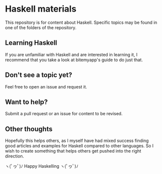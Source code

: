 # Haskell materials

This repository is for content about Haskell. Specific topics may be found in
one of the folders of the repository.

## Learning Haskell

If you are unfamiliar with Haskell and are interested in learning it, I
recommend that you take a look at bitemyapp's guide to do just that.

## Don't see a topic yet?

Feel free to open an issue and request it.

## Want to help?

Submit a pull request or an issue for content to be revised.

## Other thoughts

Hopefully this helps others, as I myself have had mixed success finding good
articles and examples for Haskell compared to other languages. So I wish to
create something that helps others get pushed into the right direction.

ヽ(ﾟヮﾟ)ﾉ Happy Haskelling ヽ(ﾟヮﾟ)ﾉ

